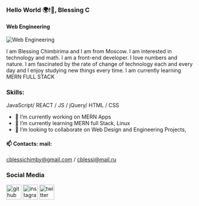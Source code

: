 ### Hello World 🌍!👋, Blessing  C

#### Web Engineering
![Web Engineering](https://arturssmirnovs.github.io/github-profile-readme-generator/images/banner.png)

I am Blessing Chimbirima and l am from Moscow. I am interested in technology and math. I am a front-end developer.  I love numbers and nature.  I am fascinated by the rate of change of technology each and every day and l enjoy studying new things every time. I am currently learning MERN FULL STACK

### Skills: 

JavaScript/  REACT / JS / jQuery/  HTML / CSS 

- 🔭 I’m currently working on MERN Apps 
- 🌱 I’m currently learning MERN full Stack, Linux   
- 👯 I’m looking to collaborate on Web Design and Engineering Projects, 
 
#### 📫 Contacts: mail: 
cblessichimby@gmail.com / cblessi@mail.ru 
                           
### Social Media

[<img src='https://cdn.jsdelivr.net/npm/simple-icons@3.0.1/icons/github.svg' alt='github' height='40'>](https://github.com/Cblessi-C)  [<img src='https://cdn.jsdelivr.net/npm/simple-icons@3.0.1/icons/instagram.svg' alt='instagram' height='40'>](https://www.instagram.com/Cblessi_chimby/)  [<img src='https://cdn.jsdelivr.net/npm/simple-icons@3.0.1/icons/twitter.svg' alt='twitter' height='40'>](https://twitter.com/CblessiC)  

